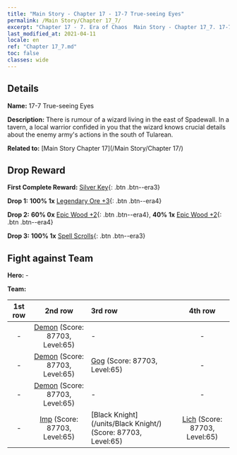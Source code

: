 ```yaml
---
title: "Main Story - Chapter 17 - 17-7 True-seeing Eyes"
permalink: /Main Story/Chapter 17_7/
excerpt: "Chapter 17 - 7. Era of Chaos  Main Story - Chapter 17_7. 17-7 True-seeing Eyes"
last_modified_at: 2021-04-11
locale: en
ref: "Chapter 17_7.md"
toc: false
classes: wide
---
```


## Details

 **Name:** 17-7 True-seeing Eyes

 **Description:** There is rumour of a wizard living in the east of Spadewall. In a tavern, a local warrior confided in you that the wizard knows crucial details about the enemy army's actions in the south of Tularean.

 **Related to:** [Main Story Chapter 17](/Main Story/Chapter 17/)

## Drop Reward

 **First Complete Reward:** [Silver Key](/Items/con_693/){: .btn .btn--era3}

 **Drop 1:** **100% 1x** [Legendary Ore +3](/Items/mat_54/){: .btn .btn--era4}

 **Drop 2:** **60% 0x** [Epic Wood +2](/Items/mat_48/){: .btn .btn--era4}, **40% 1x** [Epic Wood +2](/Items/mat_48/){: .btn .btn--era4}

 **Drop 3:** **100% 1x** [Spell Scrolls](/Items/con_694/){: .btn .btn--era3}


## Fight against Team
 **Hero:** -

 **Team:**


  | 1st row | 2nd row | 3rd row | 4th row |
  |:----:|:----:|:----|:----:|
  | - | [Demon](/units/Demon/) (Score: 87703, Level:65)  | - | - |
  | - | [Demon](/units/Demon/) (Score: 87703, Level:65)  | [Gog](/units/Gog/) (Score: 87703, Level:65)  | - |
  | - | [Demon](/units/Demon/) (Score: 87703, Level:65)  | - | - |
  | - | [Imp](/units/Imp/) (Score: 87703, Level:65)  | [Black Knight](/units/Black Knight/) (Score: 87703, Level:65)  | [Lich](/units/Lich/) (Score: 87703, Level:65)  |


